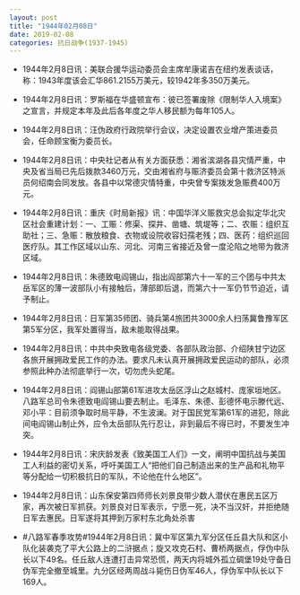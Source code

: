 ```yaml
---
layout: post
title: "1944年02月08日"
date: 2019-02-08
categories: 抗日战争(1937-1945)
---
```


<meta name="referrer" content="no-referrer" />

- 1944年2月8日讯：美联合援华运动委员会主席牟康诺吉在纽约发表谈话，称：1943年度该会汇华861.2155万美元，较1942年多350万美元。 

- 1944年2月8日讯：罗斯福在华盛顿宣布：彼已签署废除《限制华人入境案》之宣言，并规定本年及此后各年度之华人移民额为每年105人。 

- 1944年2月8日讯：汪伪政府行政院举行会议，决定设置农业增产策进委员会，任命顾宝衡为委员长。 

- 1944年2月8日讯：中央社记者从有关方面获悉：湘省滨湖各县灾情严重，中央及省当局已先后拨款3460万元，交由湘省府与赈济委员会第十救济区特派员何绍南会同发放。各县中以常德灾情特重，中央曾专案拨发急赈费400万元。 

- 1944年2月8日讯：重庆《时局新报》讯：中国华洋义赈救灾总会拟定华北灾区社会重建计划：一、工赈：修渠、探井、凿塘、筑堤等；二、农赈：组织互助社；三、急赈：散放粮食、衣物或设院收容妇孺老残；四、医药：组织巡回医疗队。其工作区域以山东、河北、河南三省接近及曾一度沦陷之地带为救济区域。 

- 1944年2月8日讯：朱德致电阎锡山，指出阎部第六十一军的三个团与中共太岳军区的薄一波部队小有接触后，薄部即后退，而第六十一军仍节节迫近，请予制止。 

- 1944年2月8日讯：日军第35师团、骑兵第4旅团共3000余人扫荡冀鲁豫军区第5军分区，我军处置得当，敌未能取得战果。 

- 1944年2月8日讯：中共中央致电各级党委、各部队政治部、介绍陕甘宁边区各旅开展拥政爱民工作的办法。要求凡未认真开展拥政爱民运动的部队，必须参照此种办法彻底举行一次，切勿虎头蛇尾。 

- 1944年2月8日讯：阎锡山部第61军进攻太岳区浮山之赵城村、庞家垣地区。八路军总司令朱德致电阎锡山要去制止。毛泽东、朱德、彭德怀电示滕代远、邓小平：目前须争取时局平静，不生波澜。对于国民党军第61军的进犯，除此间电阎锡山制止外，应令太岳部队先行忍让，非到最后不得已时，不要发生冲突。 

- 1944年2月8日讯：宋庆龄发表《致美国工人们》一文，阐明中国抗战与美国工人利益的密切关系，呼吁美国工人“把他们自己制造出来的生产品和礼物平等分配给一切积极抗日的军队，不论他在什么地区”。 

- 1944年2月8日讯：山东保安第四师师长刘景良带少数人潜伏在惠民五区万家，再次被日军抓获。刘景良对日军表示，宁愿一死，决不当汉奸，并拒绝随日军去惠民。日军遂将其押到万家村东北角处杀害 

- #八路军春季攻势#1944年2月8日讯：冀中军区第九军分区任丘县大队和区小队化装袭克了平大公路上的二浒据点；旋又攻克石村、曹桥两据点，俘伪中队长以下49名。任丘敌人连遭打击异常恐慌，两天内将城外孤立碉堡19处守备日伪军完全撤至城里。九分区经两周战斗毙伤日伪军46人，俘伪军中队长以下169人。 

